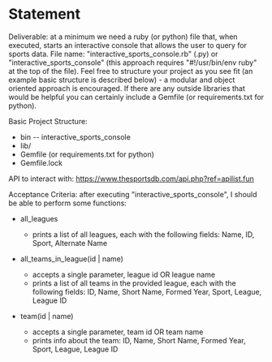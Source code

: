 # Statement 

Deliverable: at a minimum we need a ruby (or python) file that, when executed, starts an interactive console that allows the user to query for sports data. File name: "interactive_sports_console.rb" (.py) or "interactive_sports_console" (this approach requires "#!/usr/bin/env ruby" at the top of the file). Feel free to structure your project as you see fit (an example basic structure is described below) - a modular and object oriented approach is encouraged. If there are any outside libraries that would be helpful you can certainly include a Gemfile (or requirements.txt for python).

Basic Project Structure:
- bin
-- interactive_sports_console
- lib/
- Gemfile (or requirements.txt for python)
- Gemfile.lock

API to interact with: https://www.thesportsdb.com/api.php?ref=apilist.fun

Acceptance Criteria:
after executing "interactive_sports_console", I should be able to perform some functions:
  * all_leagues
     - prints a list of all leagues, each with the following fields: Name, ID, Sport, Alternate Name

  * all_teams_in_league(id | name)
     - accepts a single parameter, league id OR league name
     - prints a list of all teams in the provided league, each with the following fields: ID, Name, Short Name, Formed Year, Sport, League, League ID

  * team(id | name)
     - accepts a single parameter, team id OR team name
     - prints info about the team: ID, Name, Short Name, Formed Year, Sport, League, League ID

